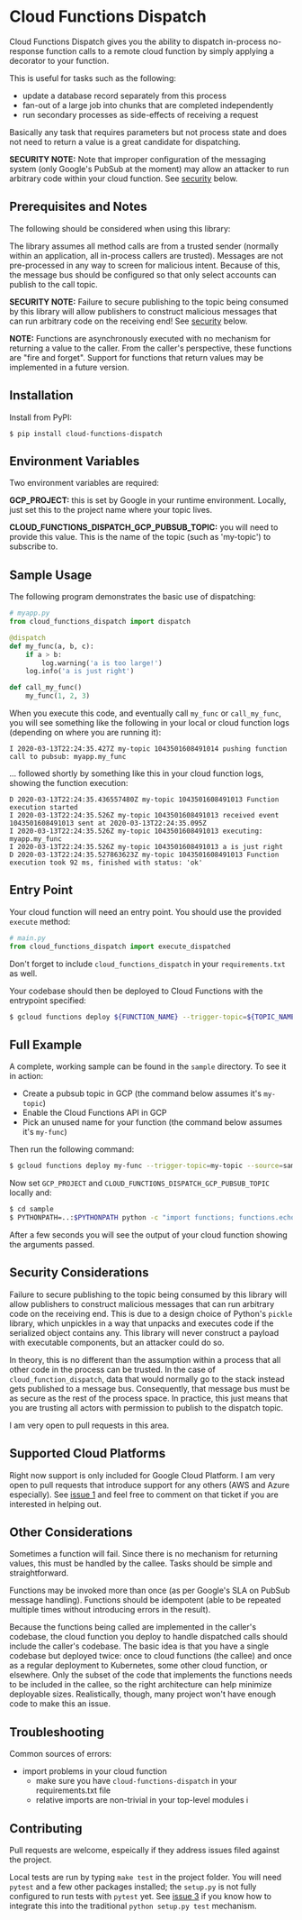 # Cloud Functions Dispatch

Cloud Functions Dispatch gives you the ability to dispatch in-process no-response function calls to a remote cloud function by simply applying a decorator to your function.

This is useful for tasks such as the following:

* update a database record separately from this process
* fan-out of a large job into chunks that are completed independently
* run secondary processes as side-effects of receiving a request

Basically any task that requires parameters but not process state and does not need to return a value is a great candidate for dispatching.

**SECURITY NOTE:** Note that improper configuration of the messaging system (only Google's PubSub at the moment) may allow an attacker to run arbitrary code within your cloud function. See [security](#security) below.


## Prerequisites and Notes

The following should be considered when using this library:

The library assumes all method calls are from a trusted sender (normally within an application, all in-process callers are trusted). Messages are not pre-processed in any way to screen for malicious intent. Because of this, the message bus should be configured so that only select accounts can publish to the call topic.

**SECURITY NOTE:** Failure to secure publishing to the topic being consumed by this library will allow publishers to construct malicious messages that can run arbitrary code on the receiving end! See [security](#security) below.

**NOTE:** Functions are asynchronously executed with no mechanism for returning a value to the caller. From the caller's perspective, these functions are "fire and forget". Support for functions that return values may be implemented in a future version.


## Installation

Install from PyPI:

```shell
$ pip install cloud-functions-dispatch
```


## Environment Variables

Two environment variables are required:

**GCP_PROJECT:** this is set by Google in your runtime environment. Locally, just set this to the project name where your topic lives.

**CLOUD_FUNCTIONS_DISPATCH_GCP_PUBSUB_TOPIC:** you will need to provide this value. This is the name of the topic (such as 'my-topic') to subscribe to.

## Sample Usage

The following program demonstrates the basic use of dispatching:

```python
# myapp.py
from cloud_functions_dispatch import dispatch

@dispatch
def my_func(a, b, c):
    if a > b:
        log.warning('a is too large!')
    log.info('a is just right')

def call_my_func()
    my_func(1, 2, 3)
```

When you execute this code, and eventually call `my_func` or `call_my_func`, you will see something like the following in your local or cloud function logs (depending on where you are running it):

```
I 2020-03-13T22:24:35.427Z my-topic 1043501608491014 pushing function call to pubsub: myapp.my_func
```

... followed shortly by something like this in your cloud function logs, showing the function execution:

```
D 2020-03-13T22:24:35.436557480Z my-topic 1043501608491013 Function execution started
I 2020-03-13T22:24:35.526Z my-topic 1043501608491013 received event 1043501608491013 sent at 2020-03-13T22:24:35.095Z
I 2020-03-13T22:24:35.526Z my-topic 1043501608491013 executing: myapp.my_func
I 2020-03-13T22:24:35.526Z my-topic 1043501608491013 a is just right
D 2020-03-13T22:24:35.527863623Z my-topic 1043501608491013 Function execution took 92 ms, finished with status: 'ok'
```


## Entry Point

Your cloud function will need an entry point. You should use the provided `execute` method:

```python
# main.py
from cloud_functions_dispatch import execute_dispatched
```

Don't forget to include `cloud_functions_dispatch` in your `requirements.txt` as well.

Your codebase should then be deployed to Cloud Functions with the entrypoint specified:

```sh
$ gcloud functions deploy ${FUNCTION_NAME} --trigger-topic=${TOPIC_NAME} --source=${DIR} --entry-point=execute_dispatched ...
```


## Full Example

A complete, working sample can be found in the `sample` directory. To see it in action:

* Create a pubsub topic in GCP (the command below assumes it's `my-topic`)
* Enable the Cloud Functions API in GCP
* Pick an unused name for your function (the command below assumes it's `my-func`)

Then run the following command:

```sh
$ gcloud functions deploy my-func --trigger-topic=my-topic --source=sample --entry-point=execute_dispatched --runtime=python37 --memory=128MB --max-instances=1 --set-env-vars CLOUD_FUNCTIONS_DISPATCH_GCP_PUBSUB_TOPIC=my-topic
```

Now set `GCP_PROJECT` and `CLOUD_FUNCTIONS_DISPATCH_GCP_PUBSUB_TOPIC` locally and:

```sh
$ cd sample
$ PYTHONPATH=..:$PYTHONPATH python -c "import functions; functions.echo(1, 2, x=7)"
```

After a few seconds you will see the output of your cloud function showing the arguments passed.


## <a name="security"></a>Security Considerations

Failure to secure publishing to the topic being consumed by this library will allow publishers to construct malicious messages that can run arbitrary code on the receiving end. This is due to a design choice of Python's `pickle` library, which unpickles in a way that unpacks and executes code if the serialized object contains any. This library will never construct a payload with executable components, but an attacker could do so.

In theory, this is no different than the assumption within a process that all other code in the process can be trusted. In the case of `cloud_function_dispatch`, data that would normally go to the stack instead gets published to a message bus. Consequently, that message bus must be as secure as the rest of the process space. In practice, this just means that you are trusting all actors with permission to publish to the dispatch topic.

I am very open to pull requests in this area.


## Supported Cloud Platforms

Right now support is only included for Google Cloud Platform. I am very open to pull requests that introduce support for any others (AWS and Azure especially). See [issue 1](https://github.com/seawolf42/cloud-functions-dispatch/issues/1) and feel free to comment on that ticket if you are interested in helping out.


## Other Considerations

Sometimes a function will fail. Since there is no mechanism for returning values, this must be handled by the callee. Tasks should be simple and straightforward.

Functions may be invoked more than once (as per Google's SLA on PubSub message handling). Functions should be idempotent (able to be repeated multiple times without introducing errors in the result).

Because the functions being called are implemented in the caller's codebase, the cloud function you deploy to handle dispatched calls should include the caller's codebase. The basic idea is that you have a single codebase but deployed twice: once to cloud functions (the callee) and once as a regular deployment to Kubernetes, some other cloud function, or elsewhere.  Only the subset of the code that implements the functions needs to be included in the callee, so the right architecture can help minimize deployable sizes. Realistically, though, many project won't have enough code to make this an issue.


## Troubleshooting

Common sources of errors:

* import problems in your cloud function
    * make sure you have `cloud-functions-dispatch` in your requirements.txt file
    * relative imports are non-trivial in your top-level modules i


## Contributing

Pull requests are welcome, espeically if they address issues filed against the project.

Local tests are run by typing `make test` in the project folder. You will need `pytest` and a few other packages installed; the `setup.py` is not fully configured to run tests with `pytest` yet. See [issue 3](https://github.com/seawolf42/cloud-functions-dispatch/issues/3) if you know how to integrate this into the traditional `python setup.py test` mechanism.
